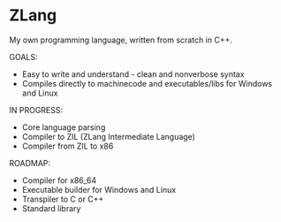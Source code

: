 # ZLang

My own programming language, written from scratch in C++.

GOALS:
- Easy to write and understand - clean and nonverbose syntax
- Compiles directly to machinecode and executables/libs for Windows and Linux

IN PROGRESS:
- Core language parsing
- Compiler to ZIL (ZLang Intermediate Language)
- Compiler from ZIL to x86

ROADMAP:
- Compiler for x86_64
- Executable builder for Windows and Linux
- Transpiler to C or C++
- Standard library
